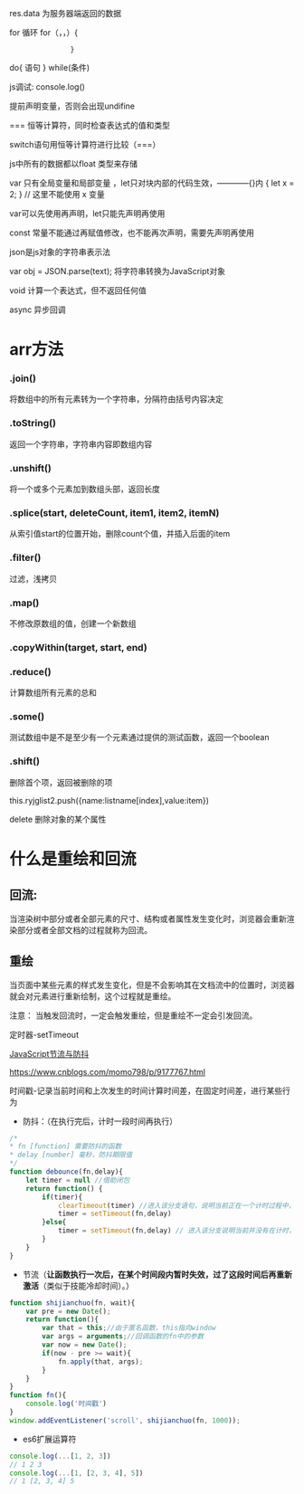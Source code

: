 res.data 为服务器端返回的数据

for 循环 for（，，）{

                   }

do{ 
    语句
}
while(条件)

<!-- <button onclick> -->

js调试:  console.log()

提前声明变量，否则会出现undifine

=== 恒等计算符，同时检查表达式的值和类型

switch语句用恒等计算符进行比较（===）

js中所有的数据都以float 类型来存储

var 只有全局变量和局部变量  ，let只对块内部的代码生效，————{}内
{ 
    let x = 2;
}
// 这里不能使用 x 变量

var可以先使用再声明，let只能先声明再使用

const 常量不能通过再赋值修改，也不能再次声明，需要先声明再使用

json是js对象的字符串表示法

var obj = JSON.parse(text);  将字符串转换为JavaScript对象

void  计算一个表达式，但不返回任何值

async 异步回调
# arr方法
### .join()
将数组中的所有元素转为一个字符串，分隔符由括号内容决定
### .toString()
返回一个字符串，字符串内容即数组内容
### .unshift()
将一个或多个元素加到数组头部，返回长度
### .splice(start, deleteCount, item1, item2, itemN)
从索引值start的位置开始，删除count个值，并插入后面的item
### .filter()
过滤，浅拷贝
### .map()
不修改原数组的值，创建一个新数组
### .copyWithin(target, start, end)

### .reduce()
计算数组所有元素的总和

### .some()
测试数组中是不是至少有一个元素通过提供的测试函数，返回一个boolean

### .shift()
删除首个项，返回被删除的项

this.ryjglist2.push({name:listname[index],value:item})

delete 删除对象的某个属性

# 什么是重绘和回流
## 回流:
当渲染树中部分或者全部元素的尺寸、结构或者属性发生变化时，浏览器会重新渲染部分或者全部文档的过程就称为回流。
## 重绘
当页面中某些元素的样式发生变化，但是不会影响其在文档流中的位置时，浏览器就会对元素进行重新绘制，这个过程就是重绘。


注意： 当触发回流时，一定会触发重绘，但是重绘不一定会引发回流。

定时器-setTimeout

[JavaScript节流与防抖](https://www.cnblogs.com/yanggeng/p/10753837.html)

https://www.cnblogs.com/momo798/p/9177767.html

时间戳-记录当前时间和上次发生的时间计算时间差，在固定时间差，进行某些行为

- 防抖：（在执行完后，计时一段时间再执行）

```js
/*
* fn [function] 需要防抖的函数
* delay [number] 毫秒，防抖期限值
*/
function debounce(fn,delay){
    let timer = null //借助闭包
    return function() {
        if(timer){
            clearTimeout(timer) //进入该分支语句，说明当前正在一个计时过程中，并且又触发了相同事件。所以要取消当前的计时，重新开始计时
            timer = setTimeout(fn,delay) 
        }else{
            timer = setTimeout(fn,delay) // 进入该分支说明当前并没有在计时，那么就开始一个计时
        }
    }
}
```

- 节流（**让函数执行一次后，在某个时间段内暂时失效，过了这段时间后再重新激活**（类似于技能冷却时间）。）

```js
function shijianchuo(fn, wait){
    var pre = new Date();
    return function(){
        var that = this;//由于匿名函数，this指向window
        var args = arguments;//回调函数的fn中的参数
        var now = new Date();
        if(now - pre >= wait){
            fn.apply(that, args);
        }
    }
}
function fn(){
    console.log('时间戳')
}
window.addEventListener('scroll', shijianchuo(fn, 1000));
```


- es6扩展运算符
```js
console.log(...[1, 2, 3])
// 1 2 3
console.log(...[1, [2, 3, 4], 5])
// 1 [2, 3, 4] 5
```
